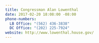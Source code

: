```yaml
---
title: Congressman Alan Lowenthal
date: 2017-02-20 18:08:00 -08:00
phone-numbers:
  LB Office: "(562) 436-3838"
  DC Office: "(202) 225-7924"
website: http://www.lowenthal.house.gov/
---
```


